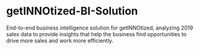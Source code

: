 # getINNOtized-BI-Solution
End-to-end business intelligence solution for getINNOtized, analyzing 2019 sales data to provide insights that help the business find opportunities to drive more sales and work more efficiently. 
